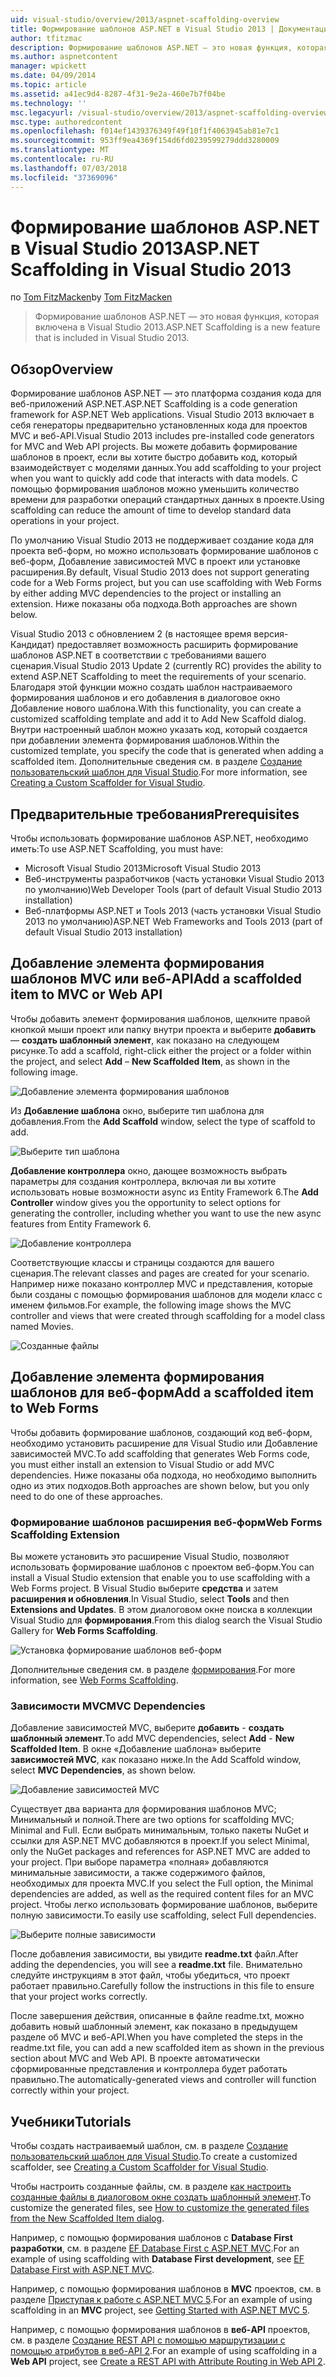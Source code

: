 ```yaml
---
uid: visual-studio/overview/2013/aspnet-scaffolding-overview
title: Формирование шаблонов ASP.NET в Visual Studio 2013 | Документация Майкрософт
author: tfitzmac
description: Формирование шаблонов ASP.NET — это новая функция, которая включена в Visual Studio 2013.
ms.author: aspnetcontent
manager: wpickett
ms.date: 04/09/2014
ms.topic: article
ms.assetid: a41ec9d4-8287-4f31-9e2a-460e7b7f04be
ms.technology: ''
msc.legacyurl: /visual-studio/overview/2013/aspnet-scaffolding-overview
msc.type: authoredcontent
ms.openlocfilehash: f014ef1439376349f49f10f1f4063945ab81e7c1
ms.sourcegitcommit: 953ff9ea4369f154d6fd0239599279ddd3280009
ms.translationtype: MT
ms.contentlocale: ru-RU
ms.lasthandoff: 07/03/2018
ms.locfileid: "37369096"
---
```

<a name="aspnet-scaffolding-in-visual-studio-2013"></a><span data-ttu-id="52bda-103">Формирование шаблонов ASP.NET в Visual Studio 2013</span><span class="sxs-lookup"><span data-stu-id="52bda-103">ASP.NET Scaffolding in Visual Studio 2013</span></span>
====================
<span data-ttu-id="52bda-104">по [Tom FitzMacken](https://github.com/tfitzmac)</span><span class="sxs-lookup"><span data-stu-id="52bda-104">by [Tom FitzMacken](https://github.com/tfitzmac)</span></span>

> <span data-ttu-id="52bda-105">Формирование шаблонов ASP.NET — это новая функция, которая включена в Visual Studio 2013.</span><span class="sxs-lookup"><span data-stu-id="52bda-105">ASP.NET Scaffolding is a new feature that is included in Visual Studio 2013.</span></span>


## <a name="overview"></a><span data-ttu-id="52bda-106">Обзор</span><span class="sxs-lookup"><span data-stu-id="52bda-106">Overview</span></span>

<span data-ttu-id="52bda-107">Формирование шаблонов ASP.NET — это платформа создания кода для веб-приложений ASP.NET.</span><span class="sxs-lookup"><span data-stu-id="52bda-107">ASP.NET Scaffolding is a code generation framework for ASP.NET Web applications.</span></span> <span data-ttu-id="52bda-108">Visual Studio 2013 включает в себя генераторы предварительно установленных кода для проектов MVC и веб-API.</span><span class="sxs-lookup"><span data-stu-id="52bda-108">Visual Studio 2013 includes pre-installed code generators for MVC and Web API projects.</span></span> <span data-ttu-id="52bda-109">Вы можете добавить формирование шаблонов в проект, если вы хотите быстро добавить код, который взаимодействует с моделями данных.</span><span class="sxs-lookup"><span data-stu-id="52bda-109">You add scaffolding to your project when you want to quickly add code that interacts with data models.</span></span> <span data-ttu-id="52bda-110">С помощью формирования шаблонов можно уменьшить количество времени для разработки операций стандартных данных в проекте.</span><span class="sxs-lookup"><span data-stu-id="52bda-110">Using scaffolding can reduce the amount of time to develop standard data operations in your project.</span></span>

<span data-ttu-id="52bda-111">По умолчанию Visual Studio 2013 не поддерживает создание кода для проекта веб-форм, но можно использовать формирование шаблонов с веб-форм, Добавление зависимостей MVC в проект или установке расширения.</span><span class="sxs-lookup"><span data-stu-id="52bda-111">By default, Visual Studio 2013 does not support generating code for a Web Forms project, but you can use scaffolding with Web Forms by either adding MVC dependencies to the project or installing an extension.</span></span> <span data-ttu-id="52bda-112">Ниже показаны оба подхода.</span><span class="sxs-lookup"><span data-stu-id="52bda-112">Both approaches are shown below.</span></span>

<span data-ttu-id="52bda-113">Visual Studio 2013 с обновлением 2 (в настоящее время версия-Кандидат) предоставляет возможность расширить формирование шаблонов ASP.NET в соответствии с требованиями вашего сценария.</span><span class="sxs-lookup"><span data-stu-id="52bda-113">Visual Studio 2013 Update 2 (currently RC) provides the ability to extend ASP.NET Scaffolding to meet the requirements of your scenario.</span></span> <span data-ttu-id="52bda-114">Благодаря этой функции можно создать шаблон настраиваемого формирования шаблонов и его добавления в диалоговое окно Добавление нового шаблона.</span><span class="sxs-lookup"><span data-stu-id="52bda-114">With this functionality, you can create a customized scaffolding template and add it to Add New Scaffold dialog.</span></span> <span data-ttu-id="52bda-115">Внутри настроенный шаблон можно указать код, который создается при добавлении элемента формирования шаблонов.</span><span class="sxs-lookup"><span data-stu-id="52bda-115">Within the customized template, you specify the code that is generated when adding a scaffolded item.</span></span> <span data-ttu-id="52bda-116">Дополнительные сведения см. в разделе [Создание пользовательский шаблон для Visual Studio](https://go.microsoft.com/fwlink/p/?LinkId=395029).</span><span class="sxs-lookup"><span data-stu-id="52bda-116">For more information, see [Creating a Custom Scaffolder for Visual Studio](https://go.microsoft.com/fwlink/p/?LinkId=395029).</span></span>

## <a name="prerequisites"></a><span data-ttu-id="52bda-117">Предварительные требования</span><span class="sxs-lookup"><span data-stu-id="52bda-117">Prerequisites</span></span>

<span data-ttu-id="52bda-118">Чтобы использовать формирование шаблонов ASP.NET, необходимо иметь:</span><span class="sxs-lookup"><span data-stu-id="52bda-118">To use ASP.NET Scaffolding, you must have:</span></span>

- <span data-ttu-id="52bda-119">Microsoft Visual Studio 2013</span><span class="sxs-lookup"><span data-stu-id="52bda-119">Microsoft Visual Studio 2013</span></span>
- <span data-ttu-id="52bda-120">Веб-инструменты разработчиков (часть установки Visual Studio 2013 по умолчанию)</span><span class="sxs-lookup"><span data-stu-id="52bda-120">Web Developer Tools (part of default Visual Studio 2013 installation)</span></span>
- <span data-ttu-id="52bda-121">Веб-платформы ASP.NET и Tools 2013 (часть установки Visual Studio 2013 по умолчанию)</span><span class="sxs-lookup"><span data-stu-id="52bda-121">ASP.NET Web Frameworks and Tools 2013 (part of default Visual Studio 2013 installation)</span></span>

## <a name="add-a-scaffolded-item-to-mvc-or-web-api"></a><span data-ttu-id="52bda-122">Добавление элемента формирования шаблонов MVC или веб-API</span><span class="sxs-lookup"><span data-stu-id="52bda-122">Add a scaffolded item to MVC or Web API</span></span>

<span data-ttu-id="52bda-123">Чтобы добавить элемент формирования шаблонов, щелкните правой кнопкой мыши проект или папку внутри проекта и выберите **добавить** — **создать шаблонный элемент**, как показано на следующем рисунке.</span><span class="sxs-lookup"><span data-stu-id="52bda-123">To add a scaffold, right-click either the project or a folder within the project, and select **Add** – **New Scaffolded Item**, as shown in the following image.</span></span>

![Добавление элемента формирования шаблонов](aspnet-scaffolding-overview/_static/image1.png)

<span data-ttu-id="52bda-125">Из **Добавление шаблона** окно, выберите тип шаблона для добавления.</span><span class="sxs-lookup"><span data-stu-id="52bda-125">From the **Add Scaffold** window, select the type of scaffold to add.</span></span>

![Выберите тип шаблона](aspnet-scaffolding-overview/_static/image2.png)

<span data-ttu-id="52bda-127">**Добавление контроллера** окно, дающее возможность выбрать параметры для создания контроллера, включая ли вы хотите использовать новые возможности async из Entity Framework 6.</span><span class="sxs-lookup"><span data-stu-id="52bda-127">The **Add Controller** window gives you the opportunity to select options for generating the controller, including whether you want to use the new async features from Entity Framework 6.</span></span>

![Добавление контроллера](aspnet-scaffolding-overview/_static/image3.png)

<span data-ttu-id="52bda-129">Соответствующие классы и страницы создаются для вашего сценария.</span><span class="sxs-lookup"><span data-stu-id="52bda-129">The relevant classes and pages are created for your scenario.</span></span> <span data-ttu-id="52bda-130">Например ниже показано контроллер MVC и представления, которые были созданы с помощью формирования шаблонов для модели класс с именем фильмов.</span><span class="sxs-lookup"><span data-stu-id="52bda-130">For example, the following image shows the MVC controller and views that were created through scaffolding for a model class named Movies.</span></span>

![Созданные файлы](aspnet-scaffolding-overview/_static/image4.png)

## <a name="add-a-scaffolded-item-to-web-forms"></a><span data-ttu-id="52bda-132">Добавление элемента формирования шаблонов для веб-форм</span><span class="sxs-lookup"><span data-stu-id="52bda-132">Add a scaffolded item to Web Forms</span></span>

<span data-ttu-id="52bda-133">Чтобы добавить формирование шаблонов, создающий код веб-форм, необходимо установить расширение для Visual Studio или Добавление зависимостей MVC.</span><span class="sxs-lookup"><span data-stu-id="52bda-133">To add scaffolding that generates Web Forms code, you must either install an extension to Visual Studio or add MVC dependencies.</span></span> <span data-ttu-id="52bda-134">Ниже показаны оба подхода, но необходимо выполнить одно из этих подходов.</span><span class="sxs-lookup"><span data-stu-id="52bda-134">Both approaches are shown below, but you only need to do one of these approaches.</span></span>

### <a name="web-forms-scaffolding-extension"></a><span data-ttu-id="52bda-135">Формирование шаблонов расширения веб-форм</span><span class="sxs-lookup"><span data-stu-id="52bda-135">Web Forms Scaffolding Extension</span></span>

<span data-ttu-id="52bda-136">Вы можете установить это расширение Visual Studio, позволяют использовать формирование шаблонов с проектом веб-форм.</span><span class="sxs-lookup"><span data-stu-id="52bda-136">You can install a Visual Studio extension that enable you to use scaffolding with a Web Forms project.</span></span> <span data-ttu-id="52bda-137">В Visual Studio выберите **средства** и затем **расширения и обновления**.</span><span class="sxs-lookup"><span data-stu-id="52bda-137">In Visual Studio, select **Tools** and then **Extensions and Updates**.</span></span> <span data-ttu-id="52bda-138">В этом диалоговом окне поиска в коллекции Visual Studio для **формирования**.</span><span class="sxs-lookup"><span data-stu-id="52bda-138">From this dialog search the Visual Studio Gallery for **Web Forms Scaffolding**.</span></span>

![Установка формирование шаблонов веб-форм](aspnet-scaffolding-overview/_static/image5.png)

<span data-ttu-id="52bda-140">Дополнительные сведения см. в разделе [формирования](https://go.microsoft.com/fwlink/p/?LinkId=396478).</span><span class="sxs-lookup"><span data-stu-id="52bda-140">For more information, see [Web Forms Scaffolding](https://go.microsoft.com/fwlink/p/?LinkId=396478).</span></span>

### <a name="mvc-dependencies"></a><span data-ttu-id="52bda-141">Зависимости MVC</span><span class="sxs-lookup"><span data-stu-id="52bda-141">MVC Dependencies</span></span>

<span data-ttu-id="52bda-142">Добавление зависимостей MVC, выберите **добавить** - **создать шаблонный элемент**.</span><span class="sxs-lookup"><span data-stu-id="52bda-142">To add MVC dependencies, select **Add** - **New Scaffolded Item**.</span></span> <span data-ttu-id="52bda-143">В окне «Добавление шаблона» выберите **зависимостей MVC**, как показано ниже.</span><span class="sxs-lookup"><span data-stu-id="52bda-143">In the Add Scaffold window, select **MVC Dependencies**, as shown below.</span></span>

![Добавление зависимостей MVC](aspnet-scaffolding-overview/_static/image6.png)

<span data-ttu-id="52bda-145">Существует два варианта для формирования шаблонов MVC; Минимальный и полной.</span><span class="sxs-lookup"><span data-stu-id="52bda-145">There are two options for scaffolding MVC; Minimal and Full.</span></span> <span data-ttu-id="52bda-146">Если выбрать минимальным, только пакеты NuGet и ссылки для ASP.NET MVC добавляются в проект.</span><span class="sxs-lookup"><span data-stu-id="52bda-146">If you select Minimal, only the NuGet packages and references for ASP.NET MVC are added to your project.</span></span> <span data-ttu-id="52bda-147">При выборе параметра «полная» добавляются минимальные зависимости, а также содержимого файлов, необходимых для проекта MVC.</span><span class="sxs-lookup"><span data-stu-id="52bda-147">If you select the Full option, the Minimal dependencies are added, as well as the required content files for an MVC project.</span></span> <span data-ttu-id="52bda-148">Чтобы легко использовать формирование шаблонов, выберите полную зависимости.</span><span class="sxs-lookup"><span data-stu-id="52bda-148">To easily use scaffolding, select Full dependencies.</span></span>

![Выберите полные зависимости](aspnet-scaffolding-overview/_static/image7.png)

<span data-ttu-id="52bda-150">После добавления зависимости, вы увидите **readme.txt** файл.</span><span class="sxs-lookup"><span data-stu-id="52bda-150">After adding the dependencies, you will see a **readme.txt** file.</span></span> <span data-ttu-id="52bda-151">Внимательно следуйте инструкциям в этот файл, чтобы убедиться, что проект работает правильно.</span><span class="sxs-lookup"><span data-stu-id="52bda-151">Carefully follow the instructions in this file to ensure that your project works correctly.</span></span>

<span data-ttu-id="52bda-152">После завершения действия, описанные в файле readme.txt, можно добавить новый шаблонный элемент, как показано в предыдущем разделе об MVC и веб-API.</span><span class="sxs-lookup"><span data-stu-id="52bda-152">When you have completed the steps in the readme.txt file, you can add a new scaffolded item as shown in the previous section about MVC and Web API.</span></span> <span data-ttu-id="52bda-153">В проекте автоматически сформированные представления и контроллера будет работать правильно.</span><span class="sxs-lookup"><span data-stu-id="52bda-153">The automatically-generated views and controller will function correctly within your project.</span></span>

## <a name="tutorials"></a><span data-ttu-id="52bda-154">Учебники</span><span class="sxs-lookup"><span data-stu-id="52bda-154">Tutorials</span></span>

<span data-ttu-id="52bda-155">Чтобы создать настраиваемый шаблон, см. в разделе [Создание пользовательский шаблон для Visual Studio](https://go.microsoft.com/fwlink/p/?LinkId=395029).</span><span class="sxs-lookup"><span data-stu-id="52bda-155">To create a customized scaffolder, see [Creating a Custom Scaffolder for Visual Studio](https://go.microsoft.com/fwlink/p/?LinkId=395029).</span></span>

<span data-ttu-id="52bda-156">Чтобы настроить созданные файлы, см. в разделе [как настроить созданные файлы в диалоговом окне создать шаблонный элемент](https://blogs.msdn.com/b/webdev/archive/2013/12/26/how-to-customize-the-generated-files-from-the-new-scaffolded-item-dialog.aspx).</span><span class="sxs-lookup"><span data-stu-id="52bda-156">To customize the generated files, see [How to customize the generated files from the New Scaffolded Item dialog](https://blogs.msdn.com/b/webdev/archive/2013/12/26/how-to-customize-the-generated-files-from-the-new-scaffolded-item-dialog.aspx).</span></span>

<span data-ttu-id="52bda-157">Например, с помощью формирования шаблонов с **Database First разработки**, см. в разделе [EF Database First с ASP.NET MVC](../../../mvc/overview/getting-started/database-first-development/setting-up-database.md).</span><span class="sxs-lookup"><span data-stu-id="52bda-157">For an example of using scaffolding with **Database First development**, see [EF Database First with ASP.NET MVC](../../../mvc/overview/getting-started/database-first-development/setting-up-database.md).</span></span>

<span data-ttu-id="52bda-158">Например, с помощью формирования шаблонов в **MVC** проектов, см. в разделе [Приступая к работе с ASP.NET MVC 5](../../../mvc/overview/getting-started/introduction/getting-started.md).</span><span class="sxs-lookup"><span data-stu-id="52bda-158">For an example of using scaffolding in an **MVC** project, see [Getting Started with ASP.NET MVC 5](../../../mvc/overview/getting-started/introduction/getting-started.md).</span></span>

<span data-ttu-id="52bda-159">Например, с помощью формирования шаблонов в **веб-API** проектов, см. в разделе [Создание REST API с помощью маршрутизации с помощью атрибутов в веб-API 2](../../../web-api/overview/web-api-routing-and-actions/create-a-rest-api-with-attribute-routing.md).</span><span class="sxs-lookup"><span data-stu-id="52bda-159">For an example of using scaffolding in a **Web API** project, see [Create a REST API with Attribute Routing in Web API 2](../../../web-api/overview/web-api-routing-and-actions/create-a-rest-api-with-attribute-routing.md).</span></span>
